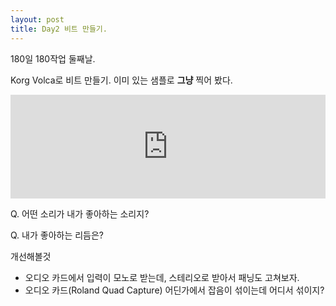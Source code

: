 ```yaml
---
layout: post
title: Day2 비트 만들기.
---
```

180일 180작업 둘째날. 

Korg Volca로 비트 만들기. 이미 있는 샘플로 **그냥** 찍어 봤다. 

<iframe width="100%" height="166" scrolling="no" frameborder="no" src="https://w.soundcloud.com/player/?url=https%3A//api.soundcloud.com/tracks/184886288&amp;color=00cc11&amp;auto_play=false&amp;hide_related=false&amp;show_comments=true&amp;show_user=true&amp;show_reposts=false">&nbsp;</iframe>

Q. 어떤 소리가 내가 좋아하는 소리지?

Q. 내가 좋아하는 리듬은?

개선해볼것 
  - 오디오 카드에서 입력이 모노로 받는데, 스테리오로 받아서 패닝도 고쳐보자.
  - 오디오 카드(Roland Quad Capture) 어딘가에서 잡음이 섞이는데 어디서 섞이지?





